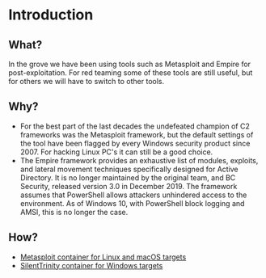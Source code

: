 # Introduction

## What?

In the grove we have been using tools such as Metasploit and Empire for post-exploitation. For red teaming some of 
these tools are still useful, but for others we will have to switch to other tools.

## Why?

* For the best part of the last decades the undefeated champion of C2 frameworks was the Metasploit framework, but the 
default settings of the tool have been flagged by every Windows security product since 2007. For hacking Linux PC's it 
can still be a good choice.
* The Empire framework provides an exhaustive list of modules, exploits, and lateral movement techniques specifically
designed for Active Directory. It is no longer maintained by the original team, and BC Security, released version 3.0 
in December 2019. The framework assumes that PowerShell allows attackers unhindered access to the environment. As of 
Windows 10, with PowerShell block logging and AMSI, this is no longer the case.

## How?

* [Metasploit container for Linux and macOS targets](metasploit.md)
* [SilentTrinity container for Windows targets](silenttrinity.md)







